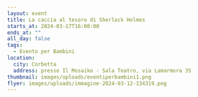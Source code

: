 ```yaml
---
layout: event
title: La caccia al tesoro di Sherlock Holmes
starts_at: 2024-03-17T16:00:00
ends_at: ""
all_day: false
tags:
  - Evento per Bambini
location:
  city: Corbetta
  address: presso Il Mosaiko - Sala Teatro, via Lamarmora 35
thumbnail: images/uploads/eventiperbambini1.png
flyer: images/uploads/immagine-2024-03-12-134319.png
---
```

